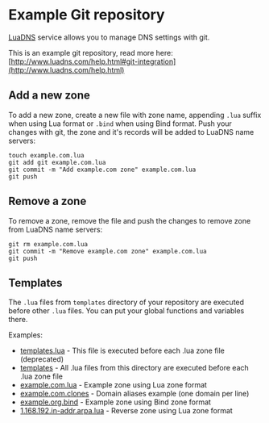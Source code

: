 # Example Git repository

[LuaDNS](http://www.luadns.com/) service allows you to manage DNS settings with
git.

This is an example git repository, read more here:
[http://www.luadns.com/help.html#git-integration](http://www.luadns.com/help.html)

## Add a new zone

To add a new zone, create a new file with zone name, appending `.lua` suffix
when using Lua format or `.bind` when using Bind format. Push your changes with
git, the zone and it's records will be added to LuaDNS name servers:

```
touch example.com.lua
git add git example.com.lua
git commit -m "Add example.com zone" example.com.lua
git push
```

## Remove a zone

To remove a zone, remove the file and push the changes to remove zone from
LuaDNS name servers:

```
git rm example.com.lua
git commit -m "Remove example.com zone" example.com.lua
git push
```

## Templates

The `.lua` files from `templates` directory of your repository are executed
before other `.lua` files. You can put your global functions and variables
there.

Examples:

* [templates.lua](templates.lua) - This file is executed before each .lua zone file (deprecated)
* [templates](templates) - All .lua files from this directory are executed before each .lua zone file
* [example.com.lua](example.com.lua) - Example zone using Lua zone format
* [example.com.clones](example.com.clones) - Domain aliases example (one domain per line)
* [example.org.bind](example.org.bind) - Example zone using Bind zone format
* [1.168.192.in-addr.arpa.lua](1.168.192.in-addr.arpa.lua) - Reverse zone using Lua zone format
